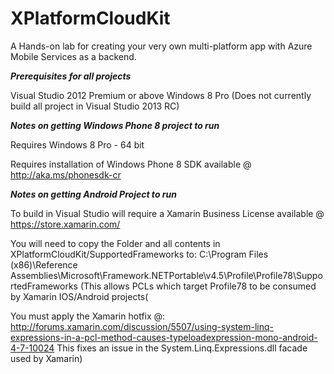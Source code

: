 XPlatformCloudKit
=================

A Hands-on lab for creating your very own multi-platform app with Azure Mobile Services as a backend.

***Prerequisites for all projects***

Visual Studio 2012 Premium or above 
Windows 8 Pro 
(Does not currently build all project in Visual Studio 2013 RC)

***Notes on getting Windows Phone 8 project to run***

Requires Windows 8 Pro - 64 bit

Requires installation of Windows Phone 8 SDK available @
http://aka.ms/phonesdk-cr

***Notes on getting Android Project to run***

To build in Visual Studio will require a Xamarin Business License available @
https://store.xamarin.com/

You will need to copy the Folder and all contents in XPlatformCloudKit/SupportedFrameworks to: 
C:\Program Files (x86)\Reference Assemblies\Microsoft\Framework\.NETPortable\v4.5\Profile\Profile78\SupportedFrameworks 
(This allows PCLs which target Profile78 to be consumed by Xamarin IOS/Android projects(

You must apply the Xamarin hotfix @:
http://forums.xamarin.com/discussion/5507/using-system-linq-expressions-in-a-pcl-method-causes-typeloadexpression-mono-android-4-7-10024
This fixes an issue in the System.Linq.Expressions.dll facade used by Xamarin)
